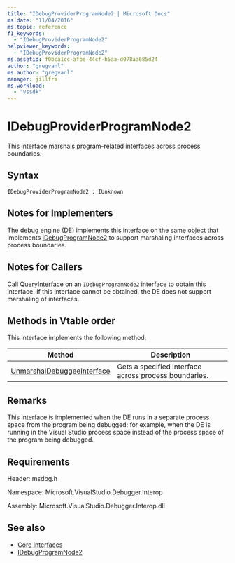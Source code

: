 ```yaml
---
title: "IDebugProviderProgramNode2 | Microsoft Docs"
ms.date: "11/04/2016"
ms.topic: reference
f1_keywords:
  - "IDebugProviderProgramNode2"
helpviewer_keywords:
  - "IDebugProviderProgramNode2"
ms.assetid: f0bca1cc-afbe-44cf-b5aa-d078aa685d24
author: "gregvanl"
ms.author: "gregvanl"
manager: jillfra
ms.workload:
  - "vssdk"
---
```

# IDebugProviderProgramNode2
This interface marshals program-related interfaces across process boundaries.

## Syntax

```
IDebugProviderProgramNode2 : IUnknown
```

## Notes for Implementers
 The debug engine (DE) implements this interface on the same object that implements [IDebugProgramNode2](../../../extensibility/debugger/reference/idebugprogramnode2.md) to support marshaling interfaces across process boundaries.

## Notes for Callers
 Call [QueryInterface](/cpp/atl/queryinterface) on an `IDebugProgramNode2` interface to obtain this interface. If this interface cannot be obtained, the DE does not support marshaling of interfaces.

## Methods in Vtable order
 This interface implements the following method:

|Method|Description|
|------------|-----------------|
|[UnmarshalDebuggeeInterface](../../../extensibility/debugger/reference/idebugproviderprogramnode2-unmarshaldebuggeeinterface.md)|Gets a specified interface across process boundaries.|

## Remarks
 This interface is implemented when the DE runs in a separate process space from the program being debugged: for example, when the DE is running in the Visual Studio process space instead of the process space of the program being debugged.

## Requirements
 Header: msdbg.h

 Namespace: Microsoft.VisualStudio.Debugger.Interop

 Assembly: Microsoft.VisualStudio.Debugger.Interop.dll

## See also
- [Core Interfaces](../../../extensibility/debugger/reference/core-interfaces.md)
- [IDebugProgramNode2](../../../extensibility/debugger/reference/idebugprogramnode2.md)